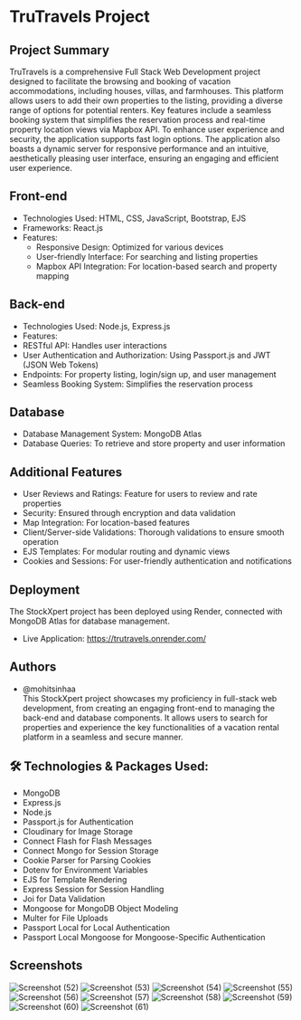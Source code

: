 # TruTravels Project 
## Project Summary
TruTravels is a comprehensive Full Stack Web Development project designed to facilitate the browsing and booking of vacation accommodations, including houses, villas, and farmhouses. This platform allows users to add their own properties to the listing, providing a diverse range of options for potential renters. Key features include a seamless booking system that simplifies the reservation process and real-time property location views via Mapbox API. To enhance user experience and security, the application supports fast login options. The application also boasts a dynamic server for responsive performance and an intuitive, aesthetically pleasing user interface, ensuring an engaging and efficient user experience.

## Front-end 
* Technologies Used: HTML, CSS, JavaScript, Bootstrap, EJS
* Frameworks: React.js
* Features:
   * Responsive Design: Optimized for various devices
   * User-friendly Interface: For searching and listing properties
   * Mapbox API Integration: For location-based search and property mapping
## Back-end 
* Technologies Used: Node.js, Express.js
* Features:
 * RESTful API: Handles user interactions
 * User Authentication and Authorization: Using Passport.js and JWT (JSON Web Tokens)
 * Endpoints: For property listing, login/sign up, and user management
 * Seamless Booking System: Simplifies the reservation process
## Database 
* Database Management System: MongoDB Atlas
* Database Queries: To retrieve and store property and user information
## Additional Features 
* User Reviews and Ratings: Feature for users to review and rate properties
* Security: Ensured through encryption and data validation
* Map Integration: For location-based features
* Client/Server-side Validations: Thorough validations to ensure smooth operation
* EJS Templates: For modular routing and dynamic views
* Cookies and Sessions: For user-friendly authentication and notifications
## Deployment 
The StockXpert project has been deployed using Render, connected with MongoDB Atlas for database management.
* Live Application: https://trutravels.onrender.com/
## Authors 
* @mohitsinhaa <br />
This StockXpert project showcases my proficiency in full-stack web development, from creating an engaging front-end to managing the back-end and database components. It allows users to search for properties and experience the key functionalities of a vacation rental platform in a seamless and secure manner.

## 🛠️ Technologies & Packages Used:

* MongoDB
* Express.js
* Node.js
* Passport.js for Authentication
* Cloudinary for Image Storage
* Connect Flash for Flash Messages
* Connect Mongo for Session Storage
* Cookie Parser for Parsing Cookies
* Dotenv for Environment Variables
* EJS for Template Rendering
* Express Session for Session Handling
* Joi for Data Validation
* Mongoose for MongoDB Object Modeling
* Multer for File Uploads
* Passport Local for Local Authentication
* Passport Local Mongoose for Mongoose-Specific Authentication

## Screenshots

![Screenshot (52)](https://github.com/user-attachments/assets/eb0474cf-970c-4fab-9f1d-95ab82c17030)
![Screenshot (53)](https://github.com/user-attachments/assets/6f9155e3-a310-4357-9ca6-fe909b263079)
![Screenshot (54)](https://github.com/user-attachments/assets/0c0d29dd-cb0e-4069-a31f-02e8c1d01e41)
![Screenshot (55)](https://github.com/user-attachments/assets/68fb55f4-ec9b-4eac-a6aa-015773ceb490)
![Screenshot (56)](https://github.com/user-attachments/assets/e96e4c67-5ddd-45a6-9520-59bcc46bc859)
![Screenshot (57)](https://github.com/user-attachments/assets/af60585a-a52b-44d7-877f-083042097ccf)
![Screenshot (58)](https://github.com/user-attachments/assets/01b3be54-aa8c-4c69-b249-1d30d3821aab)
![Screenshot (59)](https://github.com/user-attachments/assets/56fa1d5a-bba4-4b81-acb5-a1975e54ab2b)
![Screenshot (60)](https://github.com/user-attachments/assets/f73a2f3e-a8e4-4a16-994f-67ad5d2b9616)
![Screenshot (61)](https://github.com/user-attachments/assets/45d0e83e-7d5a-4c21-bef7-7b82aaaa196f)



